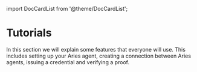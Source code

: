 import DocCardList from '@theme/DocCardList';

# Tutorials

In this section we will explain some features that everyone will use. This
includes setting up your Aries agent, creating a connection between Aries
agents, issuing a credential and verifying a proof.

<DocCardList />
